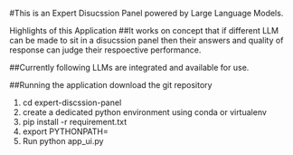 #This is an Expert Disucssion Panel powered by Large Language Models.

Highlights of this Application
##It works on concept that if different LLM can be made to sit in a disucssion panel
then their answers and quality of response can judge their respoective performance.

##Currently following LLMs are integrated and available for use.


##Running the application
download the git repository

1. cd expert-discssion-panel
2. create a dedicated python environment using conda or virtualenv
3. pip install -r requirement.txt
4. export PYTHONPATH=<where you cloned this repo>
5. Run python app_ui.py